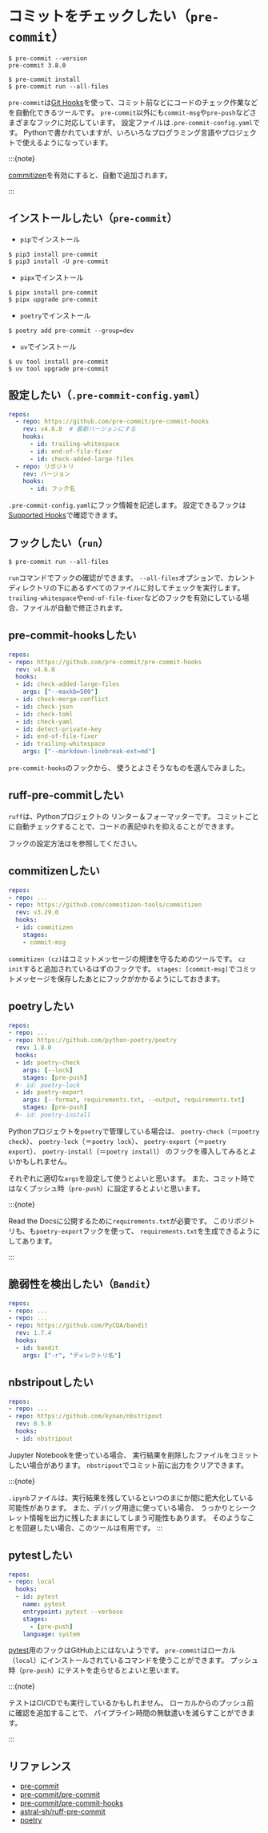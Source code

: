 # コミットをチェックしたい（``pre-commit``）

```console
$ pre-commit --version
pre-commit 3.8.0

$ pre-commit install
$ pre-commit run --all-files
```

`pre-commit`は[Git Hooks](../git/git-hooks.md)を使って、コミット前などにコードのチェック作業などを自動化できるツールです。
`pre-commit`以外にも`commit-msg`や`pre-push`などさまざまなフックに対応しています。
設定ファイルは`.pre-commit-config.yaml`です。
Pythonで書かれていますが、いろいろなプログラミング言語やプロジェクトで使えるようになっています。

:::{note}

[commitizen](./python-commitizen.md)を有効にすると、自動で追加されます。

:::

## インストールしたい（`pre-commit`）

- `pip`でインストール

```console
$ pip3 install pre-commit
$ pip3 install -U pre-commit
```

- `pipx`でインストール

```console
$ pipx install pre-commit
$ pipx upgrade pre-commit
```

- `poetry`でインストール

```console
$ poetry add pre-commit --group=dev
```

- `uv`でインストール

```console
$ uv tool install pre-commit
$ uv tool upgrade pre-commit
```

## 設定したい（`.pre-commit-config.yaml`）

```yaml
repos:
  - repo: https://github.com/pre-commit/pre-commit-hooks
    rev: v4.6.0  # 最新バージョンにする
    hooks:
      - id: trailing-whitespace
      - id: end-of-file-fixer
      - id: check-added-large-files
  - repo: リポジトリ
    rev: バージョン
    hooks:
      - id: フック名
```

`.pre-commit-config.yaml`にフック情報を記述します。
設定できるフックは[Supported Hooks](https://pre-commit.com/hooks.html)で確認できます。

## フックしたい（`run`）

```console
$ pre-commit run --all-files
```

`run`コマンドでフックの確認ができます。
`--all-files`オプションで、カレントディレクトリの下にあるすべてのファイルに対してチェックを実行します。
``trailing-whitespace``や``end-of-file-fixer``などのフックを有効にしている場合、ファイルが自動で修正されます。

## pre-commit-hooksしたい

```yaml
repos:
- repo: https://github.com/pre-commit/pre-commit-hooks
  rev: v4.6.0
  hooks:
  - id: check-added-large-files
    args: ["--maxkb=500"]
  - id: check-merge-conflict
  - id: check-json
  - id: check-toml
  - id: check-yaml
  - id: detect-private-key
  - id: end-of-file-fixer
  - id: trailing-whitespace
    args: ["--markdown-linebreak-ext=md"]
```

`pre-commit-hooks`のフックから、
使うとよさそうなものを選んでみました。

## ruff-pre-commitしたい

`ruff`は、Pythonプロジェクトの
リンター＆フォーマッターです。
コミットごとに自動チェックすることで、コードの表記ゆれを抑えることができます。

フックの設定方法は[](./python-ruff.md)を参照してください。

## commitizenしたい

```yaml
repos:
- repo: ...
- repo: https://github.com/commitizen-tools/commitizen
  rev: v3.29.0
  hooks:
  - id: commitizen
    stages:
    - commit-msg
```

`commitizen (cz)`はコミットメッセージの規律を守るためのツールです。
`cz init`すると追加されているはずのフックです。
`stages: [commit-msg]`でコミットメッセージを保存したあとにフックがかかるようにしておきます。

## poetryしたい

```yaml
repos:
- repo: ...
- repo: https://github.com/python-poetry/poetry
  rev: 1.8.0
  hooks:
  - id: poetry-check
    args: [--lock]
    stages: [pre-push]
  #- id: poetry-lock
  - id: poetry-export
    args: [--format, requirements.txt, --output, requirements.txt]
    stages: [pre-push]
  #- id: poetry-install
```

Pythonプロジェクトを`poetry`で管理している場合は、
`poetry-check`（＝`poetry check`）、
`poetry-lock`（＝`poetry lock`）、
`poetry-export`（＝`poetry export`）、
`poetry-install`（＝`poetry install`）
のフックを導入してみるとよいかもしれません。

それぞれに適切な`args`を設定して使うとよいと思います。
また、コミット時ではなくプッシュ時（`pre-push`）に設定するとよいと思います。

:::{note}

Read the Docsに公開するために`requirements.txt`が必要です。
このリポジトリも、も`poetry-export`フックを使って、
`requirements.txt`を生成できるようにしてあります。

:::

## 脆弱性を検出したい（`Bandit`）

```yaml
repos:
- repo: ...
- repo: ...
- repo: https://github.com/PyCQA/bandit
  rev: 1.7.4
  hooks:
  - id: bandit
    args: ["-r", "ディレクトリ名"]
```

## nbstripoutしたい

```yaml
repos:
- repo: ...
- repo: https://github.com/kynan/nbstripout
  rev: 0.5.0
  hooks:
  - id: nbstripout
```

Jupyter Notebookを使っている場合、
実行結果を削除したファイルをコミットしたい場合があります。
`nbstripout`でコミット前に出力をクリアできます。

:::{note}

`.ipynb`ファイルは、実行結果を残しているといつのまにか間に肥大化している可能性があります。
また、デバッグ用途に使っている場合、
うっかりとシークレット情報を出力に残したままにしてしまう可能性もあります。
そのようなことを回避したい場合、このツールは有用です。
:::

## pytestしたい

```yaml
repos:
- repo: local
  hooks:
  - id: pytest
    name: pytest
    entrypoint: pytest --verbose
    stages:
      - [pre-push]
    language: system
```

[pytest](./python-pytest.md)用のフックはGitHub上にはないようです。
`pre-commit`はローカル（`local`）にインストールされているコマンドを使うことができます。
プッシュ時（`pre-push`）にテストを走らせるとよいと思います。

:::{note}

テストはCI/CDでも実行しているかもしれません。
ローカルからのプッシュ前に確認を追加することで、
パイプライン時間の無駄遣いを減らすことができます。

:::

## リファレンス

- [pre-commit](https://pre-commit.com/)
- [pre-commit/pre-commit](https://github.com/pre-commit/pre-commit)
- [pre-commit/pre-commit-hooks](https://github.com/pre-commit/pre-commit-hooks)
- [astral-sh/ruff-pre-commit](https://github.com/astral-sh/ruff-pre-commit)
- [poetry](https://python-poetry.org/docs/pre-commit-hooks)
